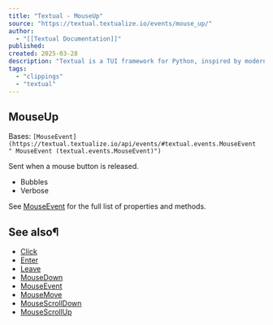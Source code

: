 ```yaml
---
title: "Textual - MouseUp"
source: "https://textual.textualize.io/events/mouse_up/"
author:
  - "[[Textual Documentation]]"
published:
created: 2025-03-28
description: "Textual is a TUI framework for Python, inspired by modern web development."
tags:
  - "clippings"
  - "textual"
---
```

## MouseUp

Bases: `[MouseEvent](https://textual.textualize.io/api/events/#textual.events.MouseEvent " MouseEvent (textual.events.MouseEvent)")`

Sent when a mouse button is released.

- Bubbles
- Verbose

See [MouseEvent](https://textual.textualize.io/api/events/#textual.events.MouseEvent " MouseEvent") for the full list of properties and methods.

## See also¶

- [Click](https://textual.textualize.io/events/click/)
- [Enter](https://textual.textualize.io/events/enter/)
- [Leave](https://textual.textualize.io/events/leave/)
- [MouseDown](https://textual.textualize.io/events/mouse_down/)
- [MouseEvent](https://textual.textualize.io/api/events/#textual.events.MouseEvent " MouseEvent")
- [MouseMove](https://textual.textualize.io/events/mouse_move/)
- [MouseScrollDown](https://textual.textualize.io/events/mouse_scroll_down/)
- [MouseScrollUp](https://textual.textualize.io/events/mouse_scroll_up/)